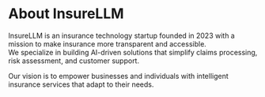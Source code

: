 # About InsureLLM

InsureLLM is an insurance technology startup founded in 2023 with a mission to make insurance more transparent and accessible.  
We specialize in building AI-driven solutions that simplify claims processing, risk assessment, and customer support.  

Our vision is to empower businesses and individuals with intelligent insurance services that adapt to their needs.
